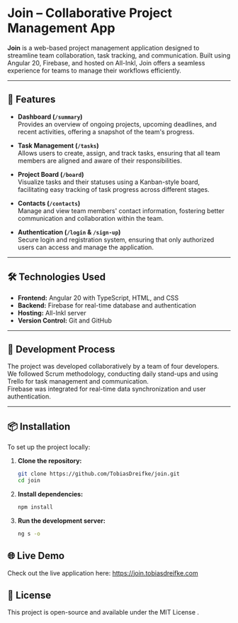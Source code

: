 # Join – Collaborative Project Management App

**Join** is a web-based project management application designed to streamline team collaboration, task tracking, and communication. Built using Angular 20, Firebase, and hosted on All-Inkl, Join offers a seamless experience for teams to manage their workflows efficiently.

---

## 🚀 Features

- **Dashboard (`/summary`)**  
  Provides an overview of ongoing projects, upcoming deadlines, and recent activities, offering a snapshot of the team's progress.

- **Task Management (`/tasks`)**  
  Allows users to create, assign, and track tasks, ensuring that all team members are aligned and aware of their responsibilities.

- **Project Board (`/board`)**  
  Visualize tasks and their statuses using a Kanban-style board, facilitating easy tracking of task progress across different stages.

- **Contacts (`/contacts`)**  
  Manage and view team members' contact information, fostering better communication and collaboration within the team.

- **Authentication (`/login` & `/sign-up`)**  
  Secure login and registration system, ensuring that only authorized users can access and manage the application.

---

## 🛠️ Technologies Used

- **Frontend:** Angular 20 with TypeScript, HTML, and CSS  
- **Backend:** Firebase for real-time database and authentication  
- **Hosting:** All-Inkl server  
- **Version Control:** Git and GitHub  

---

## 🧩 Development Process

The project was developed collaboratively by a team of four developers.  
We followed Scrum methodology, conducting daily stand-ups and using Trello for task management and communication.  
Firebase was integrated for real-time data synchronization and user authentication.

---

## 📦 Installation

To set up the project locally:

1. **Clone the repository:**
   ```bash
   git clone https://github.com/TobiasDreifke/join.git
   cd join

   
2. **Install dependencies:**
   ```bash
   npm install

3. **Run the development server:**
   ```bash
   ng s -o
## 🌐 Live Demo

Check out the live application here: https://join.tobiasdreifke.com

## 📄 License
This project is open-source and available under the MIT License
.

